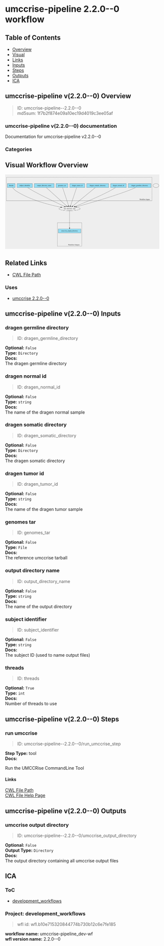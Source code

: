
umccrise-pipeline 2.2.0--0 workflow
===================================

## Table of Contents
  
- [Overview](#umccrise-pipeline-v220--0-overview)  
- [Visual](#visual-workflow-overview)  
- [Links](#related-links)  
- [Inputs](#umccrise-pipeline-v220--0-inputs)  
- [Steps](#umccrise-pipeline-v220--0-steps)  
- [Outputs](#umccrise-pipeline-v220--0-outputs)  
- [ICA](#ica)  


## umccrise-pipeline v(2.2.0--0) Overview



  
> ID: umccrise-pipeline--2.2.0--0  
> md5sum: 1f7b2f874e09a10ec19d4019c3ee05af

### umccrise-pipeline v(2.2.0--0) documentation
  
Documentation for umccrise-pipeline v2.2.0--0

### Categories
  


## Visual Workflow Overview
  
[![umccrise-pipeline__2.2.0--0.svg](../../../../images/workflows/umccrise-pipeline/2.2.0--0/umccrise-pipeline__2.2.0--0.svg)](https://github.com/umccr/cwl-ica/raw/main/.github/catalogue/images/workflows/umccrise-pipeline/2.2.0--0/umccrise-pipeline__2.2.0--0.svg)
## Related Links
  
- [CWL File Path](../../../../../../workflows/umccrise-pipeline/2.2.0--0/umccrise-pipeline__2.2.0--0.cwl)  


### Uses
  
- [umccrise 2.2.0--0](../../../tools/umccrise/2.2.0--0/umccrise__2.2.0--0.md)  

  


## umccrise-pipeline v(2.2.0--0) Inputs

### dragen germline directory



  
> ID: dragen_germline_directory
  
**Optional:** `False`  
**Type:** `Directory`  
**Docs:**  
The dragen germline directory


### dragen normal id



  
> ID: dragen_normal_id
  
**Optional:** `False`  
**Type:** `string`  
**Docs:**  
The name of the dragen normal sample


### dragen somatic directory



  
> ID: dragen_somatic_directory
  
**Optional:** `False`  
**Type:** `Directory`  
**Docs:**  
The dragen somatic directory


### dragen tumor id



  
> ID: dragen_tumor_id
  
**Optional:** `False`  
**Type:** `string`  
**Docs:**  
The name of the dragen tumor sample


### genomes tar



  
> ID: genomes_tar
  
**Optional:** `False`  
**Type:** `File`  
**Docs:**  
The reference umccrise tarball


### output directory name



  
> ID: output_directory_name
  
**Optional:** `False`  
**Type:** `string`  
**Docs:**  
The name of the output directory


### subject identifier



  
> ID: subject_identifier
  
**Optional:** `False`  
**Type:** `string`  
**Docs:**  
The subject ID (used to name output files)


### threads



  
> ID: threads
  
**Optional:** `True`  
**Type:** `int`  
**Docs:**  
Number of threads to use

  


## umccrise-pipeline v(2.2.0--0) Steps

### run umccrise


  
> ID: umccrise-pipeline--2.2.0--0/run_umccrise_step
  
**Step Type:** tool  
**Docs:**
  
Run the UMCCRise CommandLine Tool

#### Links
  
[CWL File Path](../../../../../../tools/umccrise/2.2.0--0/umccrise__2.2.0--0.cwl)  
[CWL File Help Page](../../../tools/umccrise/2.2.0--0/umccrise__2.2.0--0.md)  


## umccrise-pipeline v(2.2.0--0) Outputs

### umccrise output directory



  
> ID: umccrise-pipeline--2.2.0--0/umccrise_output_directory  

  
**Optional:** `False`  
**Output Type:** `Directory`  
**Docs:**  
The output directory containing all umccrise output files
  

  


## ICA

### ToC
  
- [development_workflows](#project-development_workflows)  


### Project: development_workflows


> wfl id: wfl.b10e715320844774b730b12c6e7fe185  

  
**workflow name:** umccrise-pipeline_dev-wf  
**wfl version name:** 2.2.0--0  

  

